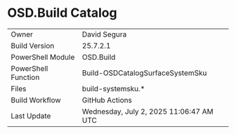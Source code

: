 ﻿# OSD.Build Catalog

| | |
|-|-|
| Owner | David Segura |
| Build Version | 25.7.2.1 |
| PowerShell Module | OSD.Build |
| PowerShell Function | Build-OSDCatalogSurfaceSystemSku |
| Files | build-systemsku.* |
| Build Workflow | GitHub Actions |
| Last Update | Wednesday, July 2, 2025 11:06:47 AM UTC |
